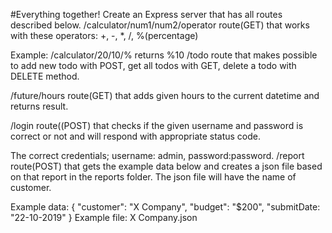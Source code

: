 #Everything together!
Create an Express server that has all routes described below.
/calculator/num1/num2/operator route(GET) that works with these operators: +, -, *, /, %(percentage)

Example: /calculator/20/10/% returns %10
/todo route that makes possible to add new todo with POST, get all todos with GET, delete a todo with DELETE method.

/future/hours route(GET) that adds given hours to the current datetime and returns result.

/login route((POST) that checks if the given username and password is correct or not and will respond with appropriate status code.

The correct credentials; username: admin, password:password.
/report route(POST) that gets the example data below and creates a json file based on that report in the reports folder. The json file will have the name of customer.

Example data:
{
  "customer": "X Company",
  "budget": "$200",
  "submitDate: "22-10-2019"
}
Example file: X Company.json
